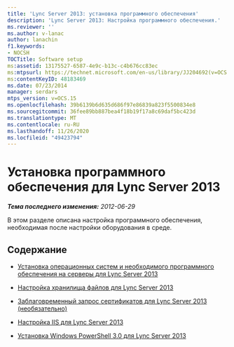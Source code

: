 ```yaml
---
title: 'Lync Server 2013: установка программного обеспечения'
description: 'Lync Server 2013: Настройка программного обеспечения.'
ms.reviewer: ''
ms.author: v-lanac
author: lanachin
f1.keywords:
- NOCSH
TOCTitle: Software setup
ms:assetid: 13175527-6587-4e9c-b13c-c4b676cc83ec
ms:mtpsurl: https://technet.microsoft.com/en-us/library/JJ204692(v=OCS.15)
ms:contentKeyID: 48183469
ms.date: 07/23/2014
manager: serdars
mtps_version: v=OCS.15
ms.openlocfilehash: 39b6139b6d635d686f97e86839a823f5500834e8
ms.sourcegitcommit: 36fee89bb887bea4f18b19f17a8c69daf5bc423d
ms.translationtype: MT
ms.contentlocale: ru-RU
ms.lasthandoff: 11/26/2020
ms.locfileid: "49423794"
---
```

# <a name="software-setup-for-lync-server-2013"></a>Установка программного обеспечения для Lync Server 2013

<div data-xmlns="http://www.w3.org/1999/xhtml">

<div class="topic" data-xmlns="http://www.w3.org/1999/xhtml" data-msxsl="urn:schemas-microsoft-com:xslt" data-cs="https://msdn.microsoft.com/">

<div data-asp="https://msdn2.microsoft.com/asp">



</div>

<div id="mainSection">

<div id="mainBody">

<span> </span>

_**Тема последнего изменения:** 2012-06-29_

В этом разделе описана настройка программного обеспечения, необходимая после настройки оборудования в среде.

<div>

## <a name="in-this-section"></a>Содержание

  - [Установка операционных систем и необходимого программного обеспечения на серверы для Lync Server 2013](lync-server-2013-install-operating-systems-and-prerequisite-software-on-servers.md)

  - [Настройка хранилища файлов для Lync Server 2013](lync-server-2013-configure-dfs-file-storage.md)

  - [Заблаговременный запрос сертификатов для Lync Server 2013 (необязательно)](lync-server-2013-request-certificates-in-advance-optional.md)

  - [Настройка IIS для Lync Server 2013](lync-server-2013-configure-iis.md)

  - [Установка Windows PowerShell 3.0 для Lync Server 2013](lync-server-2013-installing-windows-powershell-3-0.md)

</div>

</div>

<span> </span>

</div>

</div>

</div>

